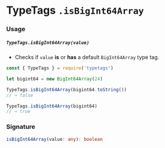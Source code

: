 # TypeTags `.isBigInt64Array`

### Usage

##### `TypeTags.isBigInt64Array(value)`

- Checks if `value` **is** or **has** a default `BigInt64Array` type tag.

```js
const { TypeTags } = require('typetags')

let bigint64 = new BigInt64Array(24)

TypeTags.isBigInt64Array(bigint64.toString())
// → false

TypeTags.isBigInt64Array(bigint64)
// → true
```

### Signature

```ts
isBigInt64Array(value: any): boolean
```
